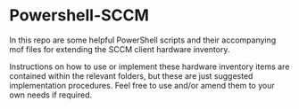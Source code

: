 # Powershell-SCCM

In this repo are some helpful PowerShell scripts and their accompanying mof files for extending the SCCM client hardware inventory.

Instructions on how to use or implement these hardware inventory items are contained within the relevant folders, but these are just suggested implementation procedures. Feel free to use and/or amend them to your own needs if required.
